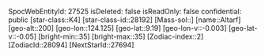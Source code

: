 ﻿---
location: [9.19,124.125,200]
type: Station
tags:
- astro/Star

---
SpocWebEntityId: 27525
isDeleted: false
isReadOnly: false
confidential: public
[star-class::K4]
[star-class-id::28192]
[Mass-sol::]
[name::Altarf]
[geo-alt::200]
[geo-lon::124.125]
[geo-lat::9.19]
[geo-lon-v::-0.003]
[geo-lat-v::-0.05]
[bright-min::35]
[bright-max::35]
[Zodiac-index::2]
[ZodiacId::28094]
[NextStarId::27694]

